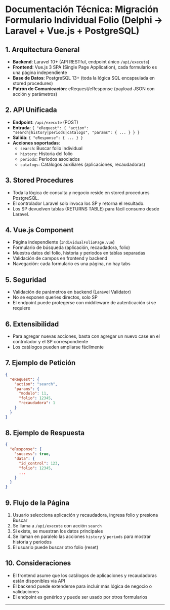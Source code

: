 # Documentación Técnica: Migración Formulario Individual Folio (Delphi → Laravel + Vue.js + PostgreSQL)

## 1. Arquitectura General
- **Backend**: Laravel 10+ (API RESTful, endpoint único `/api/execute`)
- **Frontend**: Vue.js 3 SPA (Single Page Application), cada formulario es una página independiente
- **Base de Datos**: PostgreSQL 13+ (toda la lógica SQL encapsulada en stored procedures)
- **Patrón de Comunicación**: eRequest/eResponse (payload JSON con acción y parámetros)

## 2. API Unificada
- **Endpoint**: `/api/execute` (POST)
- **Entrada**: `{ "eRequest": { "action": "search|history|periods|catalogs", "params": { ... } } }`
- **Salida**: `{ "eResponse": { ... } }`
- **Acciones soportadas**:
  - `search`: Buscar folio individual
  - `history`: Historia del folio
  - `periods`: Periodos asociados
  - `catalogs`: Catálogos auxiliares (aplicaciones, recaudadoras)

## 3. Stored Procedures
- Toda la lógica de consulta y negocio reside en stored procedures PostgreSQL.
- El controlador Laravel solo invoca los SP y retorna el resultado.
- Los SP devuelven tablas (RETURNS TABLE) para fácil consumo desde Laravel.

## 4. Vue.js Component
- Página independiente (`IndividualFolioPage.vue`)
- Formulario de búsqueda (aplicación, recaudadora, folio)
- Muestra datos del folio, historia y periodos en tablas separadas
- Validación de campos en frontend y backend
- Navegación: cada formulario es una página, no hay tabs

## 5. Seguridad
- Validación de parámetros en backend (Laravel Validator)
- No se exponen queries directos, solo SP
- El endpoint puede protegerse con middleware de autenticación si se requiere

## 6. Extensibilidad
- Para agregar nuevas acciones, basta con agregar un nuevo case en el controlador y el SP correspondiente
- Los catálogos pueden ampliarse fácilmente

## 7. Ejemplo de Petición
```json
{
  "eRequest": {
    "action": "search",
    "params": {
      "modulo": 11,
      "folio": 12345,
      "recaudadora": 1
    }
  }
}
```

## 8. Ejemplo de Respuesta
```json
{
  "eResponse": {
    "success": true,
    "data": {
      "id_control": 123,
      "folio": 12345,
      ...
    }
  }
}
```

## 9. Flujo de la Página
1. Usuario selecciona aplicación y recaudadora, ingresa folio y presiona Buscar
2. Se llama a `/api/execute` con acción `search`
3. Si existe, se muestran los datos principales
4. Se llaman en paralelo las acciones `history` y `periods` para mostrar historia y periodos
5. El usuario puede buscar otro folio (reset)

## 10. Consideraciones
- El frontend asume que los catálogos de aplicaciones y recaudadoras están disponibles vía API
- El backend puede extenderse para incluir más lógica de negocio o validaciones
- El endpoint es genérico y puede ser usado por otros formularios

---
